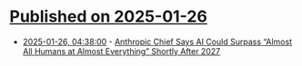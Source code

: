 # [Published on 2025-01-26](index.md)

* [2025-01-26, 04:38:00](https://soylentnews.org/article.pl?sid=25/01/24/2112249&from=rss) - [Anthropic Chief Says AI Could Surpass “Almost All Humans at Almost Everything” Shortly After 2027](https://soylentnews.org/article.pl?sid=25/01/24/2112249&from=rss)
